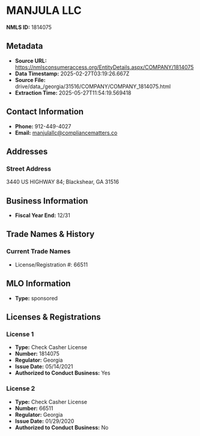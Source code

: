 # MANJULA LLC

**NMLS ID:** 1814075

## Metadata
- **Source URL:** https://nmlsconsumeraccess.org/EntityDetails.aspx/COMPANY/1814075
- **Data Timestamp:** 2025-02-27T03:19:26.667Z
- **Source File:** drive/data_/georgia/31516/COMPANY/COMPANY_1814075.html
- **Extraction Time:** 2025-05-27T11:54:19.569418

## Contact Information
- **Phone:** 912-449-4027
- **Email:** manjulallc@compliancematters.co

## Addresses
### Street Address
3440 US HIGHWAY 84; Blackshear, GA 31516

## Business Information
- **Fiscal Year End:** 12/31

## Trade Names & History
### Current Trade Names
- License/Registration #: 66511

## MLO Information
- **Type:** sponsored

## Licenses & Registrations

### License 1
- **Type:** Check Casher License
- **Number:** 1814075
- **Regulator:** Georgia
- **Issue Date:** 05/14/2021
- **Authorized to Conduct Business:** Yes

### License 2
- **Type:** Check Casher License
- **Number:** 66511
- **Regulator:** Georgia
- **Issue Date:** 01/29/2020
- **Authorized to Conduct Business:** No
